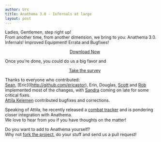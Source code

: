 ```yaml
---
author: Urs
title: Anathema 3.0 - Infernals at large
layout: post
---
```


Ladies, Gentlemen, step right up!  
From another time, from another dimension, we bring to you: Anathema 3.0.  
Infernals! Improved Equipment! Errata and Bugfixes!  

<ul><center><a href="http://sourceforge.net/project/platformdownload.php?group_id=122320">Download Now</a></center></ul>

Once you're done, you could do us a big favor and   
<ul><center><a href="https://docs.google.com/spreadsheet/viewform?hl=en_GB&formkey=dFBaLWF6bnBtS0U5YUowR3hZMS1pOWc6MQ#gid=0">Take the survey</a></center></ul>

Thanks to everyone who contributed:  
[Sean](http://github.com/JMobius), [Eric]((http://github.com/ericastor), Erin, Douglas, [Scott](http://github.com/the-smith) and [Rob](http://github.com/rlrutherford) implemented most of the changes,
with [Sandra](http://github.com/vestrial) coming on late for some critical fixes.  
[Attila Kelemen](http://github.com/kelemen) contributed bugfixes and corrections.

Speaking of Attila, he recently released a [combat tracker](https://github.com/kelemen/ExaltedCombat) and is pondering closer integration with Anathema.  
We love to hear from you if you have thoughts on the matter!

Do you want to add to Anathema yourself?  
Why not [fork the project](http://github.com/anathema/anathema), do your stuff and send us a pull request!